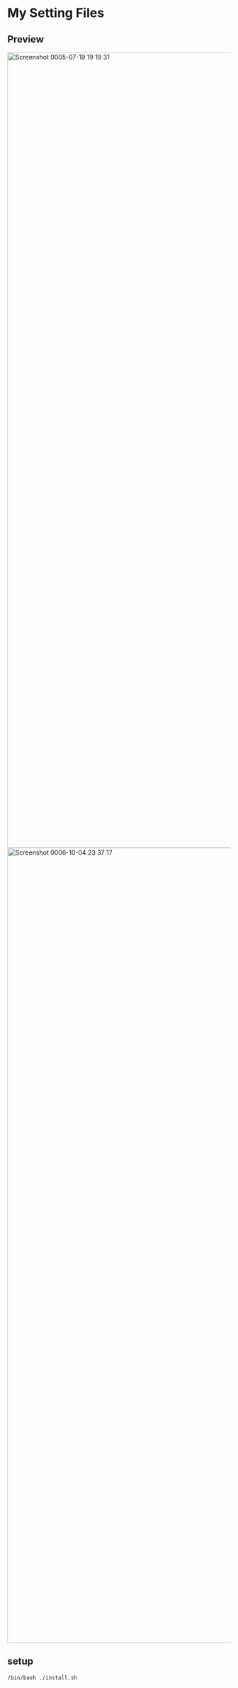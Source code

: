 # My Setting Files

## Preview

<img width="1796" alt="Screenshot 0005-07-19 19 19 31" src="https://github.com/k4ssyi/dotfiles/assets/36563045/aeafc294-7252-4a60-b1b7-5097c553b773">

<img width="1795" alt="Screenshot 0006-10-04 23 37 17" src="https://github.com/user-attachments/assets/bd8f68c3-2ac7-4e6c-8bbe-6c4fc0f6550b">


## setup

```
/bin/bash ./install.sh
```
